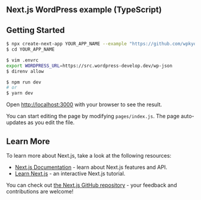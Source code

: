 ## Next.js WordPress example (TypeScript)


## Getting Started

```bash
$ npx create-next-app YOUR_APP_NAME --example "https://github.com/wpkyoto/nextjs-starter-typescript/tree/main"
$ cd YOUR_APP_NAME

$ vim .envrc
export WORDPRESS_URL=https://src.wordpress-develop.dev/wp-json
$ direnv allow

$ npm run dev
# or
$ yarn dev
```

Open [http://localhost:3000](http://localhost:3000) with your browser to see the result.

You can start editing the page by modifying `pages/index.js`. The page auto-updates as you edit the file.

## Learn More

To learn more about Next.js, take a look at the following resources:

- [Next.js Documentation](https://nextjs.org/docs) - learn about Next.js features and API.
- [Learn Next.js](https://nextjs.org/learn) - an interactive Next.js tutorial.

You can check out [the Next.js GitHub repository](https://github.com/vercel/next.js/) - your feedback and contributions are welcome!
